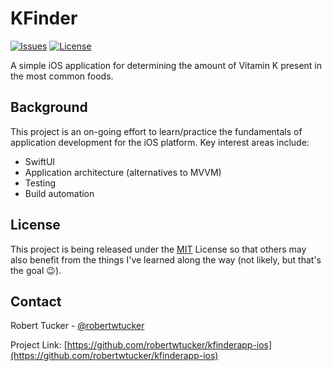 # KFinder

[![Issues](https://img.shields.io/github/issues/robertwtucker/kfinderapp-ios)](https://img.shields.io/github/issues/robertwtucker/kfinderapp-ios)
[![License](https://img.shields.io/github/license/robertwtucker/kfinderapp-ios.svg)](https://github.com/robertwtucker/kfinderapp-ios/blob/master/LICENSE)

A simple iOS application for determining the amount of Vitamin K present in
the most common foods.

## Background

This project is an on-going effort to learn/practice the fundamentals of
application development for the iOS platform. Key interest areas include:

- SwiftUI
- Application architecture (alternatives to MVVM)
- Testing
- Build automation

## License

This project is being released under the
[MIT](http://www.apache.org/licenses/LICENSE-2.0) License
so that others may also benefit from the things I've learned along the way (not
likely, but that's the goal :wink:).

## Contact

Robert Tucker - [@robertwtucker](https://twitter.com/robertwtucker)

Project Link: [https://github.com/robertwtucker/kfinderapp-ios](https://github.com/robertwtucker/kfinderapp-ios)
